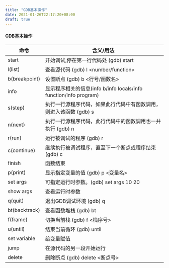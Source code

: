 ```yaml
---
title: "GDB基本操作"
date: 2021-01-26T22:17:20+08:00
draft: true
---
```


#### GDB基本操作

| 命令          | 含义/用法                                                    |
| ------------- | ------------------------------------------------------------ |
| start         | 开始调试,停在第一行代码处 (gdb) start                        |
| l(list)       | 查看源代码  (gdb) l <number/function>                        |
| b(breakpoint) | 设置断点 (gdb) b <行号/函数名>                               |
| info          | 显示程序相关的信息(info b/info locals/info function/info program) |
| s(step)       | 执行一行源程序代码，如果此行代码中有函数调用，则进入该函数 (gdb) s |
| n(next)       | 执行一行源程序代码，此行代码中的函数调用也一并执行 (gdb) n   |
| r(run)        | 运行被调试的程序 (gdb) r                                     |
| c(continue)   | 继续执行被调试程序，直至下一个断点或程序结束 (gdb) c         |
| finish        | 函数结束                                                     |
| p(print)      | 显示指定变量的值 (gdb) p <变量名>                            |
| set args      | 可指定运行时参数。(gdb) set args 10 20                       |
| show args     | 查看运行时参数                                               |
| q(quit)       | 退出GDB调试环境 (gdb) q                                      |
| bt(backtrack) | 查看函数堆栈 (gdb) bt                                        |
| f(frame)      | 切换当前栈 (gdb) f <栈序号>                                  |
| u(until)      | 结束当前循环 (gdb) until                                     |
| set variable  | 给变量赋值                                                   |
| jump          | 在源代码的另一段开始运行                                     |
| delete        | 删除断点 (gdb) delete <断点号>                               |